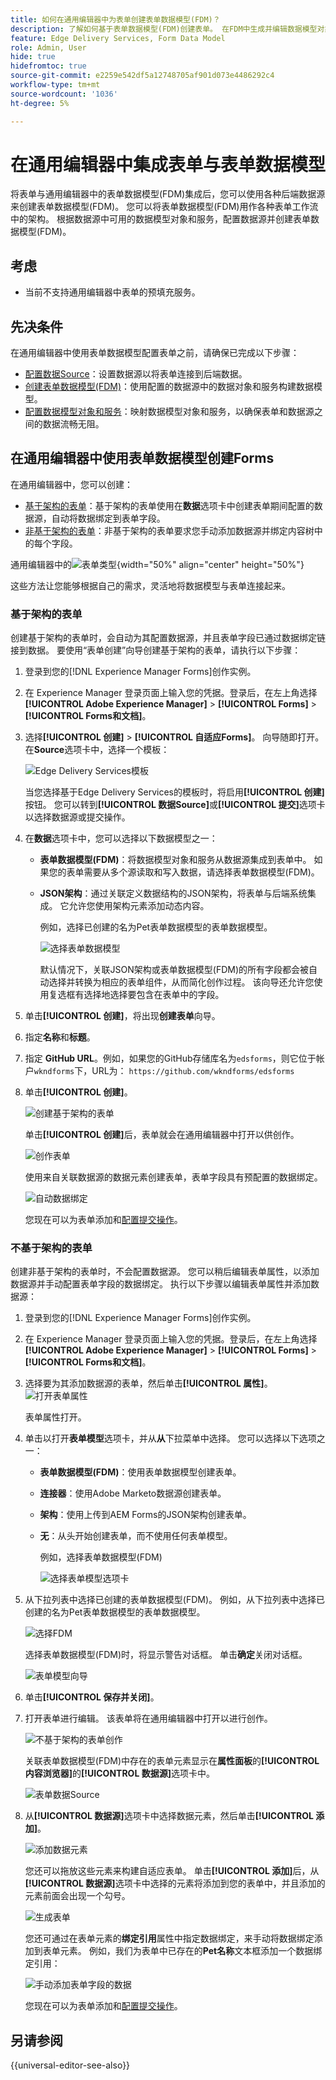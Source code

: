 ```yaml
---
title: 如何在通用编辑器中为表单创建表单数据模型(FDM)？
description: 了解如何基于表单数据模型(FDM)创建表单。 在FDM中生成并编辑数据模型对象的示例数据。
feature: Edge Delivery Services, Form Data Model
role: Admin, User
hide: true
hidefromtoc: true
source-git-commit: e2259e542df5a12748705af901d073e4486292c4
workflow-type: tm+mt
source-wordcount: '1036'
ht-degree: 5%

---
```



# 在通用编辑器中集成表单与表单数据模型

将表单与通用编辑器中的表单数据模型(FDM)集成后，您可以使用各种后端数据源来创建表单数据模型(FDM)。 您可以将表单数据模型(FDM)用作各种表单工作流中的架构。 根据数据源中可用的数据模型对象和服务，配置数据源并创建表单数据模型(FDM)。

## 考虑

* 当前不支持通用编辑器中表单的预填充服务。

## 先决条件

在通用编辑器中使用表单数据模型配置表单之前，请确保已完成以下步骤：

* [配置数据Source](/help/forms/configure-data-sources.md)：设置数据源以将表单连接到后端数据。
* [创建表单数据模型(FDM)](/help/forms/create-form-data-models.md)：使用配置的数据源中的数据对象和服务构建数据模型。
* [配置数据模型对象和服务](/help/forms/work-with-form-data-model.md)：映射数据模型对象和服务，以确保表单和数据源之间的数据流畅无阻。

## 在通用编辑器中使用表单数据模型创建Forms

在通用编辑器中，您可以创建：
* [基于架构的表单](#schema-based-form)：基于架构的表单使用在&#x200B;**数据**&#x200B;选项卡中创建表单期间配置的数据源，自动将数据绑定到表单字段。
* [非基于架构的表单](#non-schema-based-form)：非基于架构的表单要求您手动添加数据源并绑定内容树中的每个字段。

通用编辑器中的![表单类型](/help/edge/docs/forms/universal-editor/assets/form-types.png){width="50%" align="center" height="50%"}

这些方法让您能够根据自己的需求，灵活地将数据模型与表单连接起来。

### 基于架构的表单

创建基于架构的表单时，会自动为其配置数据源，并且表单字段已通过数据绑定链接到数据。 要使用“表单创建”向导创建基于架构的表单，请执行以下步骤：

1. 登录到您的[!DNL Experience Manager Forms]创作实例。
2. 在 Experience Manager 登录页面上输入您的凭据。登录后，在左上角选择&#x200B;**[!UICONTROL Adobe Experience Manager]** > **[!UICONTROL Forms]** > **[!UICONTROL Forms和文档]**。
3. 选择&#x200B;**[!UICONTROL 创建]** > **[!UICONTROL 自适应Forms]**。 向导随即打开。在&#x200B;**Source**&#x200B;选项卡中，选择一个模板：

   ![Edge Delivery Services模板](/help/edge/assets/create-eds-forms.png)

   当您选择基于Edge Delivery Services的模板时，将启用&#x200B;**[!UICONTROL 创建]**&#x200B;按钮。 您可以转到&#x200B;**[!UICONTROL 数据Source]**&#x200B;或&#x200B;**[!UICONTROL 提交]**&#x200B;选项卡以选择数据源或提交操作。

4. 在&#x200B;**数据**&#x200B;选项卡中，您可以选择以下数据模型之一：

   * **表单数据模型(FDM)**：将数据模型对象和服务从数据源集成到表单中。 如果您的表单需要从多个源读取和写入数据，请选择表单数据模型(FDM)。

   * **JSON架构**：通过关联定义数据结构的JSON架构，将表单与后端系统集成。 它允许您使用架构元素添加动态内容。

     例如，选择已创建的名为Pet表单数据模型的表单数据模型。

     ![选择表单数据模型](/help/edge/docs/forms/universal-editor/assets/select-petstore-form-data-model.png)


     默认情况下，关联JSON架构或表单数据模型(FDM)的所有字段都会被自动选择并转换为相应的表单组件，从而简化创作过程。 该向导还允许您使用复选框有选择地选择要包含在表单中的字段。

5. 单击&#x200B;**[!UICONTROL 创建]**，将出现&#x200B;**创建表单**&#x200B;向导。
6. 指定&#x200B;**名称**&#x200B;和&#x200B;**标题**。
7. 指定 **GitHub URL**。例如，如果您的GitHub存储库名为`edsforms`，则它位于帐户`wkndforms`下，URL为：
   `https://github.com/wkndforms/edsforms`
8. 单击&#x200B;**[!UICONTROL 创建]**。

   ![创建基于架构的表单](/help/edge/docs/forms/universal-editor/assets/create-schema-based-form.png)

   单击&#x200B;**[!UICONTROL 创建]**&#x200B;后，表单就会在通用编辑器中打开以供创作。

   ![创作表单](/help/edge/docs/forms/universal-editor/assets/schema-based-form-in-ue.png)

   使用来自关联数据源的数据元素创建表单，表单字段具有预配置的数据绑定。

   ![自动数据绑定](/help/edge/docs/forms/universal-editor/assets/schema-based-form-data-binding.png)

   您现在可以为表单添加和[配置提交操作](/help/edge/docs/forms/universal-editor/submit-action.md)。

### 不基于架构的表单

创建非基于架构的表单时，不会配置数据源。 您可以稍后编辑表单属性，以添加数据源并手动配置表单字段的数据绑定。 执行以下步骤以编辑表单属性并添加数据源：

1. 登录到您的[!DNL Experience Manager Forms]创作实例。
1. 在 Experience Manager 登录页面上输入您的凭据。登录后，在左上角选择&#x200B;**[!UICONTROL Adobe Experience Manager]** > **[!UICONTROL Forms]** > **[!UICONTROL Forms和文档]**。
1. 选择要为其添加数据源的表单，然后单击&#x200B;**[!UICONTROL 属性]**。
   ![打开表单属性](/help/edge/docs/forms/universal-editor/assets/non-schema-based-edit-properties.png)

   表单属性打开。
1. 单击以打开&#x200B;**表单模型**&#x200B;选项卡，并从&#x200B;**从**&#x200B;下拉菜单中选择。 您可以选择以下选项之一：

   * **表单数据模型(FDM)**：使用表单数据模型创建表单。
   * **连接器**：使用Adobe Marketo数据源创建表单。
   * **架构**：使用上传到AEM Forms的JSON架构创建表单。
   * **无**：从头开始创建表单，而不使用任何表单模型。

     例如，选择表单数据模型(FDM)

     ![选择表单模型选项卡](/help/edge/docs/forms/universal-editor/assets/select-form-model.png)

1. 从下拉列表中选择已创建的表单数据模型(FDM)。 例如，从下拉列表中选择已创建的名为Pet表单数据模型的表单数据模型。

   ![选择FDM](/help/edge/docs/forms/universal-editor/assets/select-fdm.png)

   选择表单数据模型(FDM)时，将显示警告对话框。 单击&#x200B;**确定**&#x200B;关闭对话框。

   ![表单模型向导](/help/edge/docs/forms/universal-editor/assets/form-model-wizard.png)

1. 单击&#x200B;**[!UICONTROL 保存并关闭]**。
1. 打开表单进行编辑。 该表单将在通用编辑器中打开以进行创作。

   ![不基于架构的表单创作](/help/edge/docs/forms/universal-editor/assets/non-schema-form-authoring.png)

   关联表单数据模型(FDM)中存在的表单元素显示在&#x200B;**属性面板**&#x200B;的&#x200B;**[!UICONTROL 内容浏览器]**&#x200B;的&#x200B;**[!UICONTROL 数据源]**&#x200B;选项卡中。

   ![表单数据Source](/help/edge/docs/forms/universal-editor/assets/non-schema-data-source.png)

1. 从&#x200B;**[!UICONTROL 数据源]**&#x200B;选项卡中选择数据元素，然后单击&#x200B;**[!UICONTROL 添加]**。

   ![添加数据元素](/help/edge/docs/forms/universal-editor/assets/non-schema-add-data-element.png)

   您还可以拖放这些元素来构建自适应表单。 单击&#x200B;**[!UICONTROL 添加]**&#x200B;后，从&#x200B;**[!UICONTROL 数据源]**&#x200B;选项卡中选择的元素将添加到您的表单中，并且添加的元素前面会出现一个勾号。

   ![生成表单](/help/edge/docs/forms/universal-editor/assets/non-schema-form.png)

   您还可通过在表单元素的&#x200B;**绑定引用**属性中指定数据绑定，来手动将数据绑定添加到表单元素。
例如，我们为表单中已存在的**Pet名称**&#x200B;文本框添加一个数据绑定引用：

   ![手动添加表单字段的数据](/help/edge/docs/forms/universal-editor/assets/non-schema-add-data-binding.png)

   您现在可以为表单添加和[配置提交操作](/help/edge/docs/forms/universal-editor/submit-action.md)。

## 另请参阅

{{universal-editor-see-also}}
